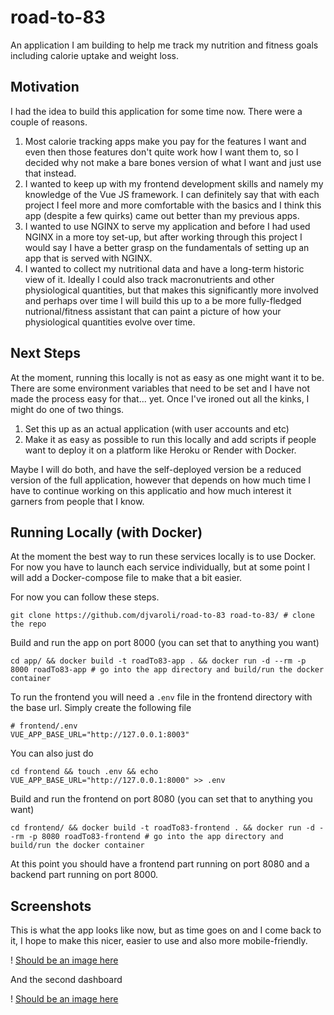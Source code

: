 # road-to-83
An application I am building to help me track my nutrition and fitness goals including calorie uptake and weight loss.

## Motivation

I had the idea to build this application for some time now. There were a couple of reasons.
1) Most calorie tracking apps make you pay for the features I want and even then those features don't quite work how I want them to, so I decided why not make a 
bare bones version of what I want and just use that instead.
2) I wanted to keep up with my frontend development skills and namely my knowledge of the Vue JS framework. I can definitely say that with each project I feel more and more
comfortable with the basics and I think this app (despite a few quirks) came out better than my previous apps.
3) I wanted to use NGINX to serve my application and before I had used NGINX in a more toy set-up, but after working through this project I would say I have a better grasp
on the fundamentals of setting up an app that is served with NGINX. 
4) I wanted to collect my nutritional data and have a long-term historic view of it. Ideally I could also track macronutrients and other physiological quantities,
but that makes this significantly more involved and perhaps over time I will build this up to a be more fully-fledged nutrional/fitness assistant that can paint a picture
of how your physiological quantities evolve over time.


## Next Steps
At the moment, running this locally is not as easy as one might want it to be. There are some environment variables that need to be set and I have not made the process easy
for that... yet. Once I've ironed out all the kinks, I might do one of two things.

1) Set this up as an actual application (with user accounts and etc)
2) Make it as easy as possible to run this locally and add scripts if people want to deploy it on a platform like Heroku or Render with Docker.

Maybe I will do both, and have the self-deployed version be a reduced version of the full application, however that depends on how much time I have to continue working on this applicatio
and how much interest it garners from people that I know.


## Running Locally (with Docker)

At the moment the best way to run these services locally is to use Docker. For now you have to launch each service individually, but at some point I will add a Docker-compose file
to make that a bit easier. 

For now you can follow these steps.

```[bash]
git clone https://github.com/djvaroli/road-to-83 road-to-83/ # clone the repo
```

Build and run the app on port 8000 (you can set that to anything you want)
```[bash]
cd app/ && docker build -t roadTo83-app . && docker run -d --rm -p 8000 roadTo83-app # go into the app directory and build/run the docker container
```

To run the frontend you will need a `.env` file in the frontend directory with the base url. Simply create the following file
```[text]
# frontend/.env
VUE_APP_BASE_URL="http://127.0.0.1:8003"
```

You can also just do
```[bash]
cd frontend && touch .env && echo VUE_APP_BASE_URL="http://127.0.0.1:8000" >> .env
```

Build and run the frontend on port 8080 (you can set that to anything you want)
```[bash]
cd frontend/ && docker build -t roadTo83-frontend . && docker run -d --rm -p 8080 roadTo83-frontend # go into the app directory and build/run the docker container
```

At this point you should have a frontend part running on port 8080 and a backend part running on port 8000.

## Screenshots

This is what the app looks like now, but as time goes on and I come back to it, I hope to make this nicer, easier to use and also more mobile-friendly.

! [Should be an image here](.github/demo_images/1.png "Dashboard 1")

And the second dashboard

! [Should be an image here](.github/demo_images/2.png "Dashboard 2")

